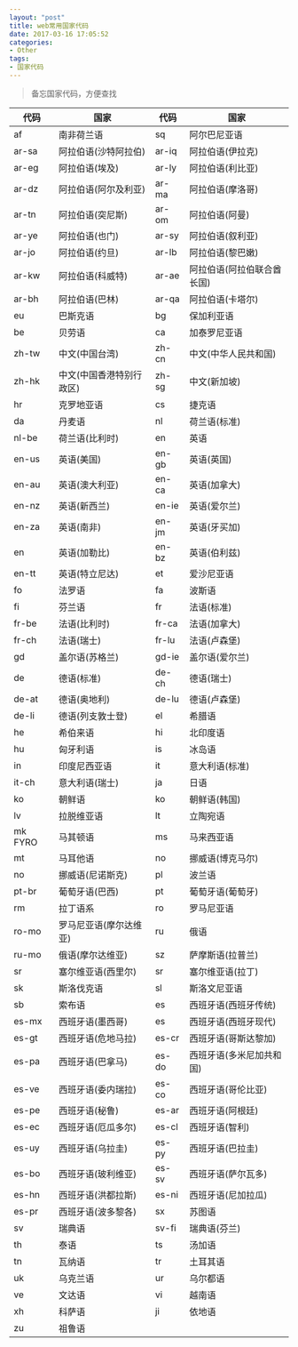 ```yaml
---
layout: "post"
title: web常用国家代码
date: 2017-03-16 17:05:52
categories:
- Other
tags:
- 国家代码
---
```


>备忘国家代码，方便查找

代码    | 国家                     | 代码  | 国家                       
--------|--------------------------|-------|----------------------------
af      | 南非荷兰语               | sq    | 阿尔巴尼亚语               
ar-sa   | 阿拉伯语(沙特阿拉伯)     | ar-iq | 阿拉伯语(伊拉克)           
ar-eg   | 阿拉伯语(埃及)           | ar-ly | 阿拉伯语(利比亚)           
ar-dz   | 阿拉伯语(阿尔及利亚)     | ar-ma | 阿拉伯语(摩洛哥)           
ar-tn   | 阿拉伯语(突尼斯)         | ar-om | 阿拉伯语(阿曼)             
ar-ye   | 阿拉伯语(也门)           | ar-sy | 阿拉伯语(叙利亚)           
ar-jo   | 阿拉伯语(约旦)           | ar-lb | 阿拉伯语(黎巴嫩)           
ar-kw   | 阿拉伯语(科威特)         | ar-ae | 阿拉伯语(阿拉伯联合酋长国)
ar-bh   | 阿拉伯语(巴林)           | ar-qa | 阿拉伯语(卡塔尔)           
eu      | 巴斯克语                 | bg    | 保加利亚语                 
be      | 贝劳语                   | ca    | 加泰罗尼亚语               
zh-tw   | 中文(中国台湾)           | zh-cn | 中文(中华人民共和国)       
zh-hk   | 中文(中国香港特别行政区) | zh-sg | 中文(新加坡)               
hr      | 克罗地亚语               | cs    | 捷克语                     
da      | 丹麦语                   | nl    | 荷兰语(标准)               
nl-be   | 荷兰语(比利时)           | en    | 英语                       
en-us   | 英语(美国)               | en-gb | 英语(英国)                 
en-au   | 英语(澳大利亚)           | en-ca | 英语(加拿大)               
en-nz   | 英语(新西兰)             | en-ie | 英语(爱尔兰)               
en-za   | 英语(南非)               | en-jm | 英语(牙买加)               
en      | 英语(加勒比)             | en-bz | 英语(伯利兹)               
en-tt   | 英语(特立尼达)           | et    | 爱沙尼亚语                 
fo      | 法罗语                   | fa    | 波斯语                     
fi      | 芬兰语                   | fr    | 法语(标准)                 
fr-be   | 法语(比利时)             | fr-ca | 法语(加拿大)               
fr-ch   | 法语(瑞士)               | fr-lu | 法语(卢森堡)               
gd      | 盖尔语(苏格兰)           | gd-ie | 盖尔语(爱尔兰)             
de      | 德语(标准)               | de-ch | 德语(瑞士)                 
de-at   | 德语(奥地利)             | de-lu | 德语(卢森堡)               
de-li   | 德语(列支敦士登)         | el    | 希腊语                     
he      | 希伯来语                 | hi    | 北印度语                   
hu      | 匈牙利语                 | is    | 冰岛语                     
in      | 印度尼西亚语             | it    | 意大利语(标准)             
it-ch   | 意大利语(瑞士)           | ja    | 日语                       
ko      | 朝鲜语                   | ko    | 朝鲜语(韩国)               
lv      | 拉脱维亚语               | lt    | 立陶宛语                   
mk FYRO | 马其顿语                 | ms    | 马来西亚语                 
mt      | 马耳他语                 | no    | 挪威语(博克马尔)           
no      | 挪威语(尼诺斯克)         | pl    | 波兰语                     
pt-br   | 葡萄牙语(巴西)           | pt    | 葡萄牙语(葡萄牙)           
rm      | 拉丁语系                 | ro    | 罗马尼亚语                 
ro-mo   | 罗马尼亚语(摩尔达维亚)   | ru    | 俄语                       
ru-mo   | 俄语(摩尔达维亚)         | sz    | 萨摩斯语(拉普兰)           
sr      | 塞尔维亚语(西里尔)       | sr    | 塞尔维亚语(拉丁)           
sk      | 斯洛伐克语               | sl    | 斯洛文尼亚语               
sb      | 索布语                   | es    | 西班牙语(西班牙传统)       
es-mx   | 西班牙语(墨西哥)         | es    | 西班牙语(西班牙现代)       
es-gt   | 西班牙语(危地马拉)       | es-cr | 西班牙语(哥斯达黎加)       
es-pa   | 西班牙语(巴拿马)         | es-do | 西班牙语(多米尼加共和国)   
es-ve   | 西班牙语(委内瑞拉)       | es-co | 西班牙语(哥伦比亚)         
es-pe   | 西班牙语(秘鲁)           | es-ar | 西班牙语(阿根廷)           
es-ec   | 西班牙语(厄瓜多尔)       | es-cl | 西班牙语(智利)             
es-uy   | 西班牙语(乌拉圭)         | es-py | 西班牙语(巴拉圭)           
es-bo   | 西班牙语(玻利维亚)       | es-sv | 西班牙语(萨尔瓦多)         
es-hn   | 西班牙语(洪都拉斯)       | es-ni | 西班牙语(尼加拉瓜)         
es-pr   | 西班牙语(波多黎各)       | sx    | 苏图语                     
sv      | 瑞典语                   | sv-fi | 瑞典语(芬兰)               
th      | 泰语                     | ts    | 汤加语                     
tn      | 瓦纳语                   | tr    | 土耳其语                   
uk      | 乌克兰语                 | ur    | 乌尔都语                   
ve      | 文达语                   | vi    | 越南语                     
xh      | 科萨语                   | ji    | 依地语                     
zu      | 祖鲁语                   |       |                            
